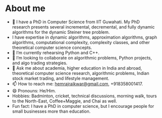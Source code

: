 # About me

<!--
**HemrajRaikwar/HemrajRaikwar** is a ✨ _special_ ✨ repository because its `README.md` (this file) appears on your GitHub profile.
Here are some ideas to get you started:

-->

- 🔭 I have a PhD in Computer Science from IIT Guwahati. My PhD research presents several incremental, decremental, and fully dynamic algorithms for the dynamic Steiner tree problem.
- I have expertise in dynamic algorithms, approximation algorithms, graph algorithms, computational complexity, complexity classes, and other theoretical computer science concepts.
- 🌱 I’m currently rehearsing Python and C++.
- 👯 I’m looking to collaborate on algorithmic problems, Python projects, and algo trading strategies.
- 💬 Ask me about academia, higher education in India and abroad, theoretical computer science research, algorithmic problems, Indian stock market trading, and lifestyle management. 
- 📫 How to reach me: hemrajraikwar@gmail.com, +918358001417.
- 😄 Pronouns: He/Him.
- Hobbies: Badminton, cricket, technical discussions, morning walk, tours to the North-East, Coffee+Maggie, and Chai as well.
- Fun fact: I have a PhD in computer science, but I encourage people for small businesses more than education.

<!--
- 🤔 I’m looking for help with ...
- ⚡  ...

-->
